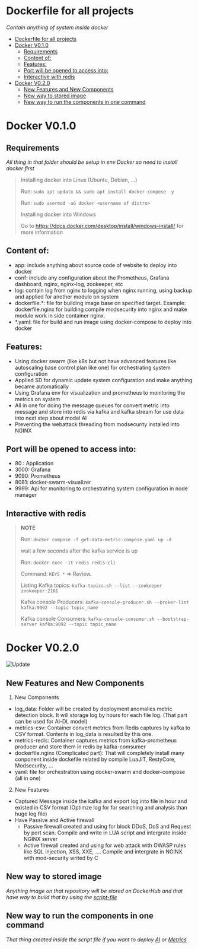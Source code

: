 # Dockerfile for all projects

*Contain anything of system inside docker*

- [Dockerfile for all projects](#dockerfile-for-all-projects)
- [Docker V0.1.0](#docker-v010)
  - [Requirements](#requirements)
  - [Content of:](#content-of)
  - [Features:](#features)
  - [Port will be opened to access into:](#port-will-be-opened-to-access-into)
  - [Interactive with redis](#interactive-with-redis)
- [Docker V0.2.0](#docker-v020)
  - [New Features and New Components](#new-features-and-new-components)
  - [New way to stored image](#new-way-to-stored-image)
  - [New way to run the components in one command](#new-way-to-run-the-components-in-one-command)


# Docker V0.1.0

## Requirements
*All thing in that folder should be setup in env Docker so need to install docker first*
>
> Installing docker into Linux (Ubuntu, Debian, ...)
>
> Run:  `sudo apt update && sudo apt install docker-compose -y`
>
> Run:  `sudo usermod -aG docker <username of distro>`
>
> Installing docker into Windows
>
> Go to https://docs.docker.com/desktop/install/windows-install/ for more information

## Content of:
- app: include anything about source code of website to deploy into docker
- conf: include any configuration about the Prometheus, Grafana dashboard, nginx, nginx-log, zookeeper, etc
- log: contain log from nginx to logging when nginx running, using backup and applied for another module on system
- dockerfile.*: file for building image base on specified target. Example: dockerfile.nginx for building compile modsecurity into nginx and make module work in side container nginx.
- *.yaml: file for build and run image using docker-compose to deploy into docker

## Features:
- Using docker swarm (like k8s but not have advanced features like autoscaling base control plan like one) for orchestrating system configuration
- Applied SD for dynamic update system configuration and make anything became automatically
- Using Grafana env for visualization and prometheus to monitoring the metrics on system
- All in one for doing the message queues for convert metric into message and store into redis via kafka and kafka stream for use data into next step about model AI
- Preventing the webattack threading from modsecurity installed into NGINX

## Port will be opened to access into: 
- 80  : Application
- 3000: Grafana
- 9090: Prometheus
- 8081: docker-swarm-visualizer
- 9999: Api for monitoring to orchestrating system configuration in node manager

## Interactive with redis
> **NOTE**
>
> Run: `docker compose -f get-data-metric-compose.yaml up -d`
>
> wait a few seconds after the kafka service is up
>
> Run: `docker exec -it redis redis-cli`
>
> Command: `KEYS *` => Review.
>
> Listing Kafka topics: `kafka-topics.sh --list --zookeeper zookeeper:2181`
>
> Kafka console Producers: `kafka-console-producer.sh --broker-list kafka:9092 --topic topic_name`
> 
> Kafka console Consumers: `kafka-console-consumer.sh --bootstrap-server kafka:9092 --topic topic_name`

# Docker V0.2.0
![Update](https://media2.giphy.com/media/2x0tJVAL3IqFnZYhYt/giphy.gif)
## New Features and New Components
1. New Components
- log_data: Folder will be created by deployment anomalies metric detection block. It will storage log by hours for each file log. (That part can be used for AI-DL model)
- metrics-csv: Container convert metrics from Redis captures by kafka to CSV format. Contents in log_data is resulted by this one.
- metrics-redis: Container captures metrics from kafka-prometheus producer and store them in redis by kafka-comsumer
- dockerfile.nginx (Complicated part): That will completely install many conponent inside dockefile related by compile LuaJIT, RestyCore, Modsecurity, ...
- yaml: file for orchestration using docker-swarm and docker-compose (all in one)

2. New Features
- Captured Message inside the kafka and export log into file in hour and existed in CSV format (Optimze log for for searching and analysis than huge log file)
- Have Passive and Active firewall
    - Passive firewall created and using for block DDoS, DoS and Request by port scan. Compile and write in LUA script and intergrate inside NGINX server
    - Active firewall created and using for web attack with OWASP rules like SQL injection, XSS, XXE, .... Compile and intergrate in NGINX with mod-security writed by C

## New way to stored image

*Anything image on that repository will be stored on DockerHub and that have way to build that by using the [script-file](../../docker-build-image.sh)*

## New way to run the components in one command

*That thing created inside the script file if you want to deploy [AI](../../setup-all-ai.sh) or [Metrics](../../setup-all-metric.sh)*